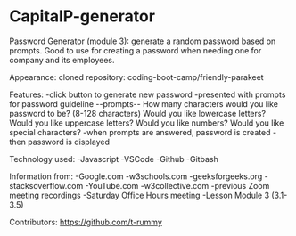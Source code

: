 # CapitalP-generator

Password Generator (module 3): generate a random password based on prompts. Good to use for creating a password when needing one for company and its employees.

Appearance: cloned repository:
coding-boot-camp/friendly-parakeet

Features:
    -click button to generate new password 
    -presented with prompts for password guideline
        --prompts--
            How many characters would you like password to be? (8-128 characters)
            Would you like lowercase letters?
            Would you like uppercase letters?
            Would you like numbers?
            Would you like special characters?
    -when prompts are answered, password is created 
    -then password is displayed 

Technology used: 
    -Javascript 
    -VSCode
    -Github
    -Gitbash

Information from: 
    -Google.com
    -w3schools.com
    -geeksforgeeks.org
    -stacksoverflow.com
    -YouTube.com
    -w3collective.com
    -previous Zoom meeting recordings
    -Saturday Office Hours meeting
    -Lesson Module 3 (3.1-3.5)

Contributors: 
    https://github.com/t-rummy
